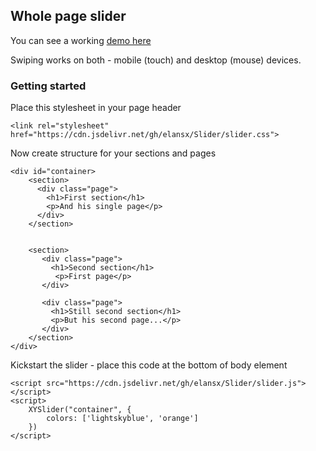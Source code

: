 ## Whole page slider

You can see a working [demo here](https://elansx.github.io/Slider/)

Swiping works on both - mobile (touch) and desktop (mouse) devices.


### Getting started

Place this stylesheet in your page header
```
<link rel="stylesheet" href="https://cdn.jsdelivr.net/gh/elansx/Slider/slider.css">
```

Now create structure for your sections and pages
```
<div id="container>
    <section>
      <div class="page">
        <h1>First section</h1>
        <p>And his single page</p>
      </div> 
    </section>


    <section>
       <div class="page">
         <h1>Second section</h1>
          <p>First page</p>
       </div>

       <div class="page">
         <h1>Still second section</h1>
         <p>But his second page...</p>
       </div>
    </section>
</div>
```
Kickstart the slider - place this code at the bottom of body element

```
<script src="https://cdn.jsdelivr.net/gh/elansx/Slider/slider.js"></script>
<script>
    XYSlider("container", {
        colors: ['lightskyblue', 'orange']
    })
</script>

```
